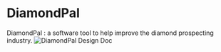 # DiamondPal
DiamondPal : a software tool to help improve the diamond prospecting industry.
![DiamondPal Design Doc](https://user-images.githubusercontent.com/17414730/57298115-02eb9900-70ef-11e9-971b-94b24e529343.png)

